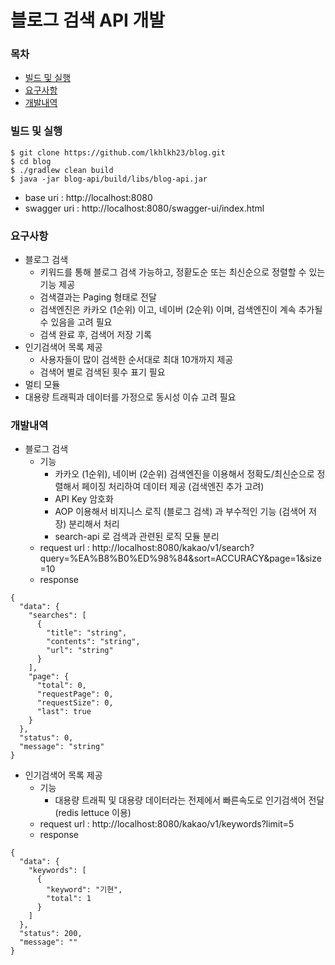 # 블로그 검색 API 개발
### 목차
- [빌드 및 실행](#빌드-및-실행)
- [요구사항](#요구사항)
- [개발내역](#개발내역)



### 빌드 및 실행
```
$ git clone https://github.com/lkhlkh23/blog.git
$ cd blog
$ ./gradlew clean build
$ java -jar blog-api/build/libs/blog-api.jar
```
- base uri : http://localhost:8080
- swagger uri : http://localhost:8080/swagger-ui/index.html

### 요구사항
- 블로그 검색
    - 키워드를 통해 블로그 검색 가능하고, 정홛도순 또는 최신순으로 정렬할 수 있는 기능 제공
    - 검색결과는 Paging 형태로 전달
    - 검색엔진은 카카오 (1순위) 이고, 네이버 (2순위) 이며, 검색엔진이 계속 추가될 수 있음을 고려 필요
    - 검색 완료 후, 검색어 저장 기록
- 인기검색어 목록 제공
    - 사용자들이 많이 검색한 순서대로 최대 10개까지 제공
    - 검색어 별로 검색된 횟수 표기 필요
- 멀티 모듈
- 대용량 트래픽과 데이터를 가정으로 동시성 이슈 고려 필요

### 개발내역
- 블로그 검색
    - 기능
      - 카카오 (1순위), 네이버 (2순위) 검색엔진을 이용해서 정확도/최신순으로 정렬해서 페이징 처리하여 데이터 제공 (검색엔진 추가 고려)
      - API Key 암호화
      - AOP 이용해서 비지니스 로직 (블로그 검색) 과 부수적인 기능 (검색어 저장) 분리해서 처리
      - search-api 로 검색과 관련된 로직 모듈 분리
    - request url : http://localhost:8080/kakao/v1/search?query=%EA%B8%B0%ED%98%84&sort=ACCURACY&page=1&size=10
    - response
```
{
  "data": {
    "searches": [
      {
        "title": "string",
        "contents": "string",
        "url": "string"
      }
    ],
    "page": {
      "total": 0,
      "requestPage": 0,
      "requestSize": 0,
      "last": true
    }
  },
  "status": 0,
  "message": "string"
}
```
- 인기검색어 목록 제공
    - 기능
        - 대용량 트래픽 및 대용량 데이터라는 전제에서 빠른속도로 인기검색어 전달 (redis lettuce 이용)
    - request url : http://localhost:8080/kakao/v1/keywords?limit=5
    - response
```
{
  "data": {
    "keywords": [
      {
        "keyword": "기현",
        "total": 1
      }
    ]
  },
  "status": 200,
  "message": ""
}
```

